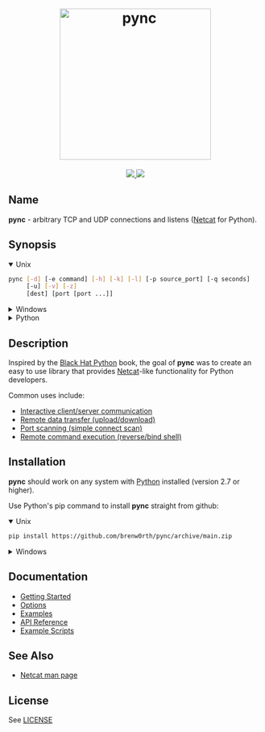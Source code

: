 <h1 align="center">
  <a href="https://github.com/brenw0rth/pync"><img src="logo.png" alt="pync" width=300></a>
</h1>

<p align="center">
  <a href="https://readthedocs.org/projects/pync/">
    <img src="https://readthedocs.org/projects/pync/badge/?version=latest&style=flat-square">
  </a>
  <a href="https://github.com/brenw0rth/pync/blob/main/LICENSE">
      <img src="https://img.shields.io/github/license/brenw0rth/pync?style=flat-square">
  </a>
</p>

## Name
**pync** - arbitrary TCP and UDP connections and listens ([Netcat](https://en.wikipedia.org/wiki/Netcat) for Python).

## Synopsis
<details open>
<summary>Unix</summary>

```sh
pync [-d] [-e command] [-h] [-k] [-l] [-p source_port] [-q seconds]
     [-u] [-v] [-z]
     [dest] [port [port ...]]
```
</details>

<details>
<summary>Windows</summary>

```sh
py -m pync [-d] [-e command] [-h] [-k] [-l] [-p source_port] [-q seconds]
           [-u] [-v] [-z]
           [dest] [port [port ...]]
```
</details>

<details>
<summary>Python</summary>

```python
from pync import pync
args = '''[-d] [-e command] [-h] [-k] [-l] [-p source_port] [-q seconds]
          [-u] [-v] [-z]
          [dest] [port [port ...]]'''
pync(args, stdin, stdout, stderr)
```
</details>

## Description
Inspired by the [Black Hat Python](https://github.com/EONRaider/blackhat-python3) book,
the goal of **pync** was to create an easy to use library that
provides [Netcat](https://en.wikipedia.org/wiki/Netcat)-like functionality for Python developers.</br>

Common uses include:
* [Interactive client/server communication](https://pync.readthedocs.io/en/latest/examples/client-server.html)
* [Remote data transfer (upload/download)](https://pync.readthedocs.io/en/latest/examples/data-transfer.html)
* [Port scanning (simple connect scan)](https://pync.readthedocs.io/en/latest/examples/port-scanning.html)
* [Remote command execution (reverse/bind shell)](https://pync.readthedocs.io/en/latest/examples/remote-command-exec.html)

## Installation
**pync** should work on any system with  [Python](https://www.python.org/)
installed (version 2.7 or higher).

Use Python's pip command to install **pync** straight from github:
<details open>
<summary>Unix</summary>

```sh
pip install https://github.com/brenw0rth/pync/archive/main.zip
```
</details>

<details>
<summary>Windows</summary>

```sh
py -m pip install https://github.com/brenw0rth/pync/archive/main.zip
```
</details>

## Documentation
* [Getting Started](https://pync.readthedocs.io/en/latest/getting-started.html)
* [Options](https://pync.readthedocs.io/en/latest/options/index.html)
* [Examples](https://pync.readthedocs.io/en/latest/examples/index.html)
* [API Reference](https://pync.readthedocs.io/en/latest/reference/index.html)
* [Example Scripts](https://github.com/brenw0rth/pync/tree/main/examples)

## See Also
* [Netcat man page](https://helpmanual.io/man1/netcat/)

## License
See [LICENSE](https://github.com/brenw0rth/pync/blob/main/LICENSE)
